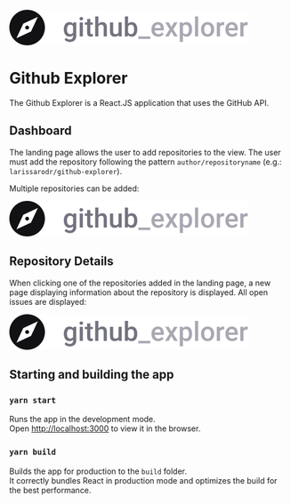 ![alt text][logo]

[logo]: https://github.com/larissarodr/github-explorer/blob/master/src/assets/logo.svg "Github Explorer"

# Github Explorer

The Github Explorer is a React.JS application that uses the GitHub API.

## Dashboard

The landing page allows the user to add repositories to the view.
The user must add the repository following the pattern ```author/repositoryname``` (e.g.: ```larissarodr/github-explorer```).

Multiple repositories can be added:

![alt text][logo]

[logo]: https://github.com/larissarodr/github-explorer/blob/master/src/assets/landingPage.PNG "Github Explorer"

## Repository Details

When clicking one of the repositories added in the landing page, a new page displaying information about the repository is displayed.
All open issues are displayed:

![alt text][logo]

[logo]: https://github.com/larissarodr/github-explorer/blob/master/src/assets/detailsPage.PNG "Github Explorer"

## Starting and building the app

### `yarn start`

Runs the app in the development mode.<br />
Open [http://localhost:3000](http://localhost:3000) to view it in the browser.

### `yarn build`

Builds the app for production to the `build` folder.<br />
It correctly bundles React in production mode and optimizes the build for the best performance.
